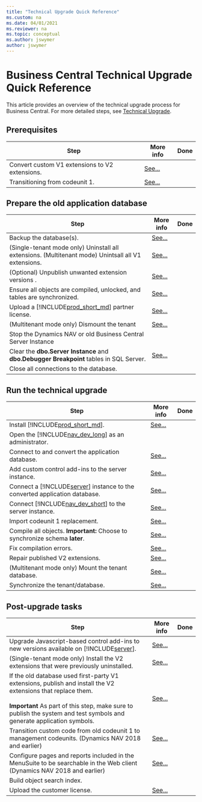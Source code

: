 ```yaml
---
title: "Technical Upgrade Quick Reference"
ms.custom: na
ms.date: 04/01/2021
ms.reviewer: na
ms.topic: conceptual
ms.author: jswymer
author: jswymer
---
```

# Business Central Technical Upgrade Quick Reference 

This article provides an overview of the technical upgrade process for Business Central. For more detailed steps, see [Technical Upgrade](Converting-a-database.md).



## Prerequisites

|Step|More info| Done |
|----|-----------|--|
|Convert custom V1 extensions to V2 extensions.|[See...](../developer/devenv-upgrade-v1-to-v2-overview.md)||
|Transitioning from codeunit 1.|[See...](transition-from-codeunit1.md)|

## Prepare the old application database

|Step|More info| Done |
|----|-----------|--|
|Backup the database(s).|[See...](/sql/relational-databases/backup-restore/create-a-full-database-backup-sql-server)||
|(Single-tenant mode only) Uninstall all extensions. (Multitenant mode) Unintsall all V1 extensions.|[See...](/powershell/module/microsoft.dynamics.nav.apps.management/uninstall-navapp)||
|(Optional) Unpublish unwanted extension versions .|[See...](/powershell/module/microsoft.dynamics.nav.apps.management/unpublish-navapp)||
|Ensure all objects are compiled, unlocked, and tables are synchronized.|[See...](../cside/cside-compiling-objects.md)||
|Upload a [!INCLUDE[prod_short_md](../developer/includes/prod_short.md)] partner license.|[See...](../cside/cside-upload-license-file.md)||
|(Multitenant mode only) Dismount the tenant|[See...](/powershell/module/microsoft.dynamics.nav.management/dismount-navtenant?view=dynamicsnav-ps-2018)||
|Stop the Dynamics NAV or old Business Central Server Instance|||
|Clear the **dbo.Server Instance** and  **dbo.Debugger Breakpoint** tables in SQL Server.|[See...](converting-a-database.md#clearsql)||
|Close all connections to the database.|||

## Run the technical upgrade

|Step|More info| Done |
|----|-----------|--|
|Install [!INCLUDE[prod_short_md](../developer/includes/prod_short.md)]. |[See...](../deployment/install-using-setup.md)|
|Open the [!INCLUDE[nav_dev_long](../developer/includes/nav_dev_long_md.md)] as an administrator.|||
|Connect to and convert the application database.|[See...](../cside/cside-open-database.md)||
|Add custom control add-ins to the server instance.|[See...](converting-a-database.md#controladdins)||
|Connect a [!INCLUDE[server](../developer/includes/server.md)] instance to the converted application database.|[See...](../administration/connect-server-to-database.md)||
|Connect [!INCLUDE[nav_dev_short](../developer/includes/nav_dev_short_md.md)] to the server instance.|[See...](../cside/cside-change-server-instance.md)||
|Import codeunit 1 replacement.|[See...](codeunit1-replacement.md)||
|Compile all objects. **Important:** Choose to synchronize schema **later**.|[See...](../cside/cside-compiling-objects.md)||
|Fix compilation errors.|[See...](resolve-compile-errors-when-converting-dynamics-nav-2018-database.md)||
|Repair published V2 extensions.|[See...](/powershell/module/microsoft.dynamics.nav.apps.management/repair-navapp)||
|(Multitenant mode only) Mount the tenant database. |[See...](/powershell/module/microsoft.dynamics.nav.management/mount-navtenant)||
|Synchronize the tenant/database. |[See...](../administration/synchronize-tenant-database-and-application-database.md)||

<!--
## Upgrade V2 Extensions on Tenant

|Step|More info| Done |
|----|-----------|--|

|Publish the new Microsoft-provided V2 extensions that replace V1 extensions.|[See...](/powershell/module/microsoft.dynamics.nav.apps.management/publish-navapp)|
|Synchronize the new V2 extensions with the database.|[See...](/powershell/module/microsoft.dynamics.nav.apps.management/sync-navapp)|
|Run a data upgrade on each new V2 extension.|[See...](/powershell/module/microsoft.dynamics.nav.apps.management/start-navappdataupgrade)|

-->

## Post-upgrade tasks 
|Step|More info| Done |
|----|-----------|--|
|Upgrade Javascript-based control add-ins to new versions available on [!INCLUDE[server](../developer/includes/server.md)]. |[See...](converting-a-database.md#extensions)|
|(Single-tenant mode only) Install the V2 extensions that were previously uninstalled.|[See...](/powershell/module/microsoft.dynamics.nav.apps.management/install-navapp)|
|If the old database used first-party V1 extensions, publish and install the V2 extensions that replace them.<br /><br />**Important** As part of this step, make sure to publish the system and test symbols and generate application symbols.|[See...](converting-a-database.md#extensions)||
|Transition custom code from old codeunit 1 to management codeunits. (Dynamics NAV 2018 and earlier)|[See...](transition-from-codeunit1.md)||
|Configure pages and reports included in the MenuSuite to be searchable in the Web client  (Dynamics NAV 2018 and earlier)|[See...](upgrade-pages-report-for-search.md) ||
|Build object search index. |||
|Upload the customer license. |[See...](../cside/cside-upload-license-file.md)||